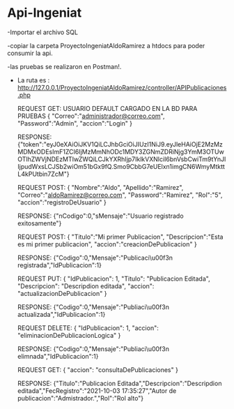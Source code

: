 # Api-Ingeniat

-Importar el archivo SQL 

-copiar la carpeta ProyectoIngeniatAldoRamirez a htdocs para poder consumir la api. 

-las pruebas se realizaron en Postman!.

- La ruta es : http://127.0.0.1/ProyectoIngeniatAldoRamirez/controller/APIPublicaciones.php


  REQUEST GET: USUARIO DEFAULT CARGADO EN LA BD PARA PRUEBAS { "Correo":"administrador@correo.com", "Password":"Admin", "accion":"Login" }
  
  RESPONSE: {"token":"eyJ0eXAiOiJKV1QiLCJhbGciOiJIUzI1NiJ9.eyJleHAiOjE2MzMzMDMxODEsImF1ZCI6IjMzMmNhODc1MDY3ZGNmZDRiNjg3YmM3OTUwOTlhZWVjNDEzMTIwZWQiLCJkYXRhIjp7IklkVXNlciI6bnVsbCwiTm9tYnJlIjpudWxsLCJSb2wiOm51bGx9fQ.Smo9CbbG7eUElxn1imgCN6WmyMtkttL4kPUtbin7ZcM"}
  
  REQUEST POST: { "Nombre":"Aldo", "Apellido":"Ramirez", "Correo":"aldoRamirez@correo.com", "Password":"Ramirez", "Rol":"5", "accion":"registroDeUsuario" }
  
  RESPONSE: {"nCodigo":0,"sMensaje":"Usuario registrado exitosamente"}
  
  REQUEST POST: { "Titulo":"Mi primer Publicacion", "Descripcion":"Esta es mi primer publicacion", "accion":"creacionDePublicacion" }
  
  RESPONSE: {"Codigo":0,"Mensaje":"Publicaci\u00f3n registrada","IdPublicacion":1}
  
  REQUEST PUT:  { "IdPublicacion": 1, "Titulo": "Publicacion Editada", "Descripcion": "Descripdion editada", "accion": "actualizacionDePublicacion" }
  
  RESPONSE: {"Codigo":0,"Mensaje":"Publiaci\u00f3n actualizada","IdPublicacion":1}
  
  REQUEST DELETE: { "IdPublicacion": 1, "accion": "eliminacionDePublicacionLogica" }
  
  RESPONSE: {"Codigo":0,"Mensaje":"Publiaci\u00f3n elimnada","IdPublicacion":1}
  
  REQUEST GET:  { "accion": "consultaDePublicaciones" } 
  
  RESPONSE: {"Titulo":"Publicacion Editada","Descripcion":"Descripdion editada","FecRegistro":"2021-10-03 17:35:27","Autor de publicacion":"Admistrador.","Rol":"Rol alto"}
